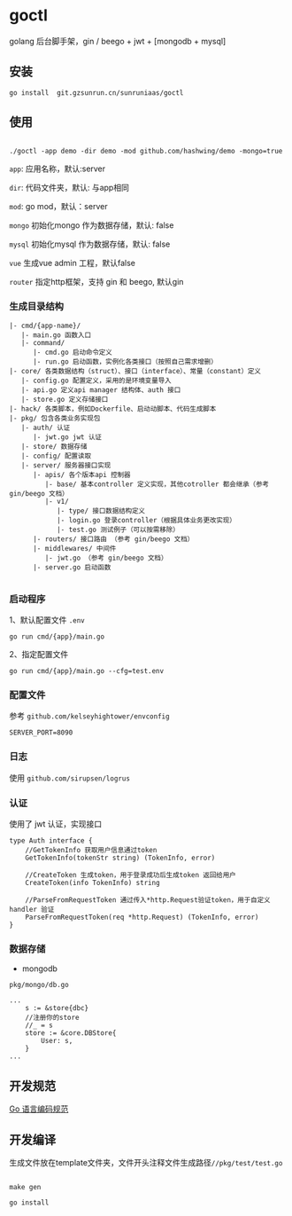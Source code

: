 # goctl 

golang 后台脚手架，gin / beego + jwt + [mongodb + mysql]

## 安装

```
go install  git.gzsunrun.cn/sunruniaas/goctl

```

## 使用

```

./goctl -app demo -dir demo -mod github.com/hashwing/demo -mongo=true

```

`app`: 应用名称，默认:server

`dir`: 代码文件夹，默认: 与app相同

`mod`: go mod，默认：server

`mongo` 初始化mongo 作为数据存储，默认: false

`mysql` 初始化mysql 作为数据存储，默认: false

`vue` 生成vue admin 工程，默认false

`router` 指定http框架，支持 gin 和 beego, 默认gin

### 生成目录结构


```
|- cmd/{app-name}/
   |- main.go 函数入口
   |- command/
      |- cmd.go 启动命令定义
      |- run.go 启动函数，实例化各类接口（按照自己需求增删）
|- core/ 各类数据结构（struct）、接口（interface）、常量（constant）定义
   |- config.go 配置定义，采用的是环境变量导入
   |- api.go 定义api manager 结构体、auth 接口
   |- store.go 定义存储接口
|- hack/ 各类脚本，例如Dockerfile、启动动脚本、代码生成脚本
|- pkg/ 包含各类业务实现包
   |- auth/ 认证
      |- jwt.go jwt 认证
   |- store/ 数据存储
   |- config/ 配置读取
   |- server/ 服务器接口实现
      |- apis/ 各个版本api 控制器
         |- base/ 基本controller 定义实现，其他cotroller 都会继承（参考 gin/beego 文档）
         |- v1/
            |- type/ 接口数据结构定义
            |- login.go 登录controller（根据具体业务更改实现）
            |- test.go 测试例子（可以按需移除）
      |- routers/ 接口路由 （参考 gin/beego 文档）
      |- middlewares/ 中间件
         |- jwt.go （参考 gin/beego 文档）
      |- server.go 启动函数
            

```

### 启动程序

1、默认配置文件 `.env`

```
go run cmd/{app}/main.go

```

2、指定配置文件

```
go run cmd/{app}/main.go --cfg=test.env

```

### 配置文件

参考 `github.com/kelseyhightower/envconfig`

```
SERVER_PORT=8090

```

### 日志

使用 `github.com/sirupsen/logrus`

### 认证

使用了 jwt 认证，实现接口

```golang
type Auth interface {
    //GetTokenInfo 获取用户信息通过token 
    GetTokenInfo(tokenStr string) (TokenInfo, error)
    
    //CreateToken 生成token，用于登录成功后生成token 返回给用户
    CreateToken(info TokenInfo) string
    
    //ParseFromRequestToken 通过传入*http.Request验证token，用于自定义 handler 验证
	ParseFromRequestToken(req *http.Request) (TokenInfo, error)
}

```

### 数据存储

- mongodb

`pkg/mongo/db.go`

```golang
...
    s := &store{dbc}
    //注册你的store
    //_ = s
	store := &core.DBStore{
        User: s,
    }
...

```

## 开发规范

[Go 语言编码规范](docs/go-style-guide.md)



## 开发编译

生成文件放在template文件夹，文件开头注释文件生成路径`//pkg/test/test.go`

```

make gen

go install

```

